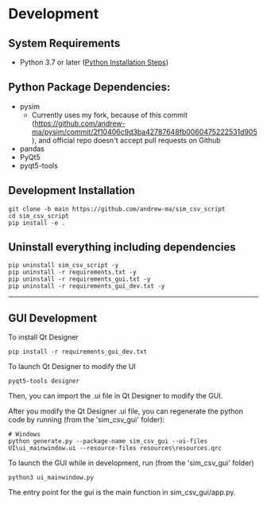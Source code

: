 # Development

## System Requirements
* Python 3.7 or later ([Python Installation Steps](python-installation.md))

## Python Package Dependencies:
* pysim
    * Currently uses my fork, because of this commit (https://github.com/andrew-ma/pysim/commit/2f10406c9d3ba42787648fb0060475222531d905), and official repo doesn't accept pull requests on Github
* pandas
* PyQt5
* pyqt5-tools

## Development Installation
```
git clone -b main https://github.com/andrew-ma/sim_csv_script
cd sim_csv_script
pip install -e .
```

## Uninstall everything including dependencies
```
pip uninstall sim_csv_script -y
pip uninstall -r requirements.txt -y
pip uninstall -r requirements_gui.txt -y
pip uninstall -r requirements_gui_dev.txt -y
```

---

## __GUI Development__
To install Qt Designer
```
pip install -r requirements_gui_dev.txt
```

To launch Qt Designer to modify the UI
```
pyqt5-tools designer
```

Then, you can import the .ui file in Qt Designer to modify the GUI.

After you modify the Qt Designer .ui file, you can regenerate the python code by running (from the 'sim_csv_gui' folder):
```
# Windows
python generate.py --package-name sim_csv_gui --ui-files UI\ui_mainwindow.ui --resource-files resources\resources.qrc
```

To launch the GUI while in development, run (from the 'sim_csv_gui' folder)
```
python3 ui_mainwindow.py
```

The entry point for the gui is the main function in sim_csv_gui/app.py.
